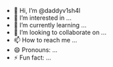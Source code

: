 - 👋 Hi, I’m @daddyv1sh4l
- 👀 I’m interested in ...
- 🌱 I’m currently learning ...
- 💞️ I’m looking to collaborate on ...
- 📫 How to reach me ...
- 😄 Pronouns: ...
- ⚡ Fun fact: ...

<!---
daddyv1sh4l/daddyv1sh4l is a ✨ special ✨ repository because its `README.md` (this file) appears on your GitHub profile.
You can click the Preview link to take a look at your changes.
--->
